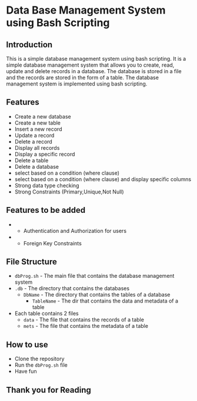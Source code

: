 # Data Base Management System using Bash Scripting

## Introduction
This is a simple database management system using bash scripting. It is a simple database management system that allows you to create, read, update and delete records in a database. The database is stored in a file and the records are stored in the form of a table. The database management system is implemented using bash scripting.

## Features
- Create a new database
- Create a new table
- Insert a new record
- Update a record
- Delete a record
- Display all records
- Display a specific record
- Delete a table
- Delete a database
- select based on a condition (where clause)
- select based on a condition (where clause) and display specific columns
- Strong data type checking
- Strong Constraints (Primary,Unique,Not Null)
## Features to be added
- - Authentication and Authorization for users
- - Foreign Key Constraints
## File Structure
- `dbProg.sh` - The main file that contains the database management system
- `.db` - The directory that contains the databases
    - `DbName` - The directory that contains the tables of a database
        - `TableName` - The dir that contains the data and metadata of a table
- Each table contains 2 files
  - `data` - The file that contains the records of a table
  - `mets` - The file that contains the metadata of a table
## How to use
- Clone the repository
- Run the `dbProg.sh` file
- Have fun

## Thank you for Reading




